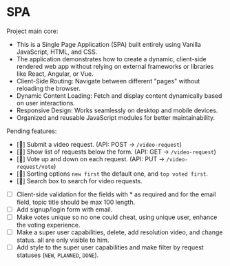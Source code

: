 # SPA

Project main core:
- This is a Single Page Application (SPA) built entirely using Vanilla JavaScript, HTML, and CSS. 
- The application demonstrates how to create a dynamic, client-side rendered web app without relying on external frameworks or libraries like React, Angular, or Vue.
- Client-Side Routing: Navigate between different "pages" without reloading the browser.
- Dynamic Content Loading: Fetch and display content dynamically based on user interactions.
- Responsive Design: Works seamlessly on desktop and mobile devices.
- Organized and reusable JavaScript modules for better maintainability.

Pending features:

   - [🥳] Submit a video request. (API: POST -> `/video-request`)      
   - [🥳] Show list of requests below the form. (API: GET -> `/video-request`)
   - [🥳] Vote up and down on each request. (API: PUT -> `/video-request/vote`)
   - [🥳] Sorting options `new first` the default one, and `top voted first`.
   - [🥳] Search box to search for video requests.
   - [ ] Client-side validation for the fields with * as required and for the email field, topic title should be max 100 length.
   - [ ] Add signup/login form with email.
   - [ ] Make votes unique so no one could cheat, using unique user, enhance the voting experience.
   - [ ] Make a super user capabilities, delete, add resolution video, and change status. all are only visible to him.
   - [ ] Add style to the super user capabilities and make filter by request statuses (`NEW`, `PLANNED`, `DONE`).

